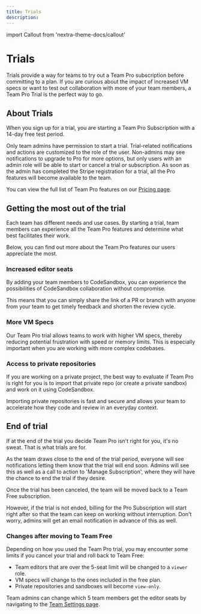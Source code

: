 ```yaml
---
title: Trials
description: 
---
```


import Callout from 'nextra-theme-docs/callout'

# Trials


Trials provide a way for teams to try out a Team Pro subscription before committing to a plan. If you are curious about the impact of increased VM specs or want to test out collaboration with more of your team members, a Team Pro Trial is the perfect way to go. 

## About Trials

When you sign up for a trial, you are starting a Team Pro Subscription with a 14-day free test period. 

Only team admins have permission to start a trial. Trial-related notifications and actions are customized to the role of the user. Non-admins may see notifications to upgrade to Pro for more options, but only users with an admin role will be able to start or cancel a trial or subscription. 
As soon as the admin has completed the Stripe registration for a trial, all the Pro features will become available to the team.

You can view the full list of Team Pro features on our [Pricing page](https://codesandbox.io/pricing).

## Getting the most out of the trial
Each team has different needs and use cases. By starting a trial, team members can experience all the Team Pro features and determine what best facilitates their work.

Below, you can find out more about the Team Pro features our users appreciate the most.

### Increased editor seats
By adding your team members to CodeSandbox, you can experience the possibilities of CodeSandbox collaboration without compromise.

This means that you can simply share the link of a PR or branch with anyone from your team to get timely feedback and shorten the review cycle.

### More VM Specs
Our Team Pro trial allows teams to work with higher VM specs, thereby reducing potential frustration with speed or memory limits. This is especially important when you are working with more complex codebases.

### Access to private repositories
If you are working on a private project, the best way to evaluate if Team Pro is right for you is to import that private repo (or create a private sandbox) and work on it using CodeSandbox.

Importing private repositories is fast and secure and allows your team to accelerate how they code and review in an everyday context. 

## End of trial

If at the end of the trial you decide Team Pro isn't right for you, it's no sweat. That is what trials are for. 

As the team draws close to the end of the trial period, everyone will see notifications letting them know that the trial will end soon. Admins will see this as well as a call to action to 'Manage Subscription', where they will have the chance to end the trial if they desire.

Once the trial has been canceled, the team will be moved back to a Team Free subscription.

However, if the trial is not ended, billing for the Pro Subscription will start right after so that the team can keep on working without interruption. Don't worry, admins will get an email notification in advance of this as well.

### Changes after moving to Team Free
Depending on how you used the Team Pro trial, you may encounter some limits if you cancel your trial and roll back to Team Free:

- Team editors that are over the 5-seat limit will be changed to a `viewer` role.
- VM specs will change to the ones included in the free plan.
- Private repositories and sandboxes will become `view-only`.

Team admins can change which 5 team members get the editor seats by navigating to the [Team Settings page](https://codesandbox.io/dashboard/settings).